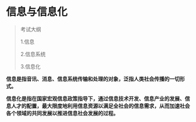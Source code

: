 # 信息与信息化

> 考试大纲  
>
> 1.信息
>
> 2.信息系统
>
> 3.信息化

**信息是指音讯、消息、信息系统传输和处理的对象，泛指人类社会传播的一切形式。**

**信息化是指在国家宏观信息政策指导下，通过信息技术开发、信息产业的发展、信息人才的配置，最大限度地利用信息资源以满足全社会的信息需求，从而加速社会各个领域的共同发展以推进信息社会发展的过程。**
